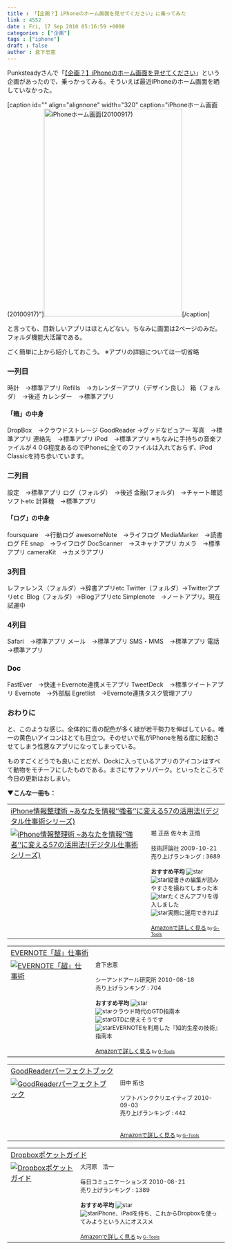 ```yaml
---
title : 「【企画？】iPhoneのホーム画面を見せてください」に乗ってみた
link : 4552
date : Fri, 17 Sep 2010 05:16:59 +0000
categories : ["企画"]
tags : ["iphone"]
draft : false
author : 倉下忠憲
---
```


Punksteadyさんで「<a href="http://punksteady.blogspot.com/2010/09/iphone.html">【企画？】iPhoneのホーム画面を見せてください</a>」という企画があったので、乗っかってみる。そういえば最近iPhoneのホーム画面を晒していなかった。

[caption id="" align="alignnone" width="320" caption="iPhoneホーム画面(20100917)"]<img alt="iPhoneホーム画面(20100917)" src="http://posterous.com/getfile/files.posterous.com/rstylephote/O26MxzO8vnxMFXPJZS0yDGBr3rC9IVhVwnFw3aJxOSi7FyXxGfBhCxJxKHqx/untitled.png" title="iPhoneホーム画面(20100917)" width="320" height="480" />[/caption]

と言っても、目新しいアプリはほとんどない。ちなみに画面は2ページのみだ。フォルダ機能大活躍である。

ごく簡単に上から紹介しておこう。
※アプリの詳細については一切省略

<h3>一列目</h3>
時計　→標準アプリ
Refills　→カレンダーアプリ（デザイン良し）
箱（フォルダ）　→後述
カレンダー　→標準アプリ

<h4>「箱」の中身</h4>
DropBox　→クラウドストレージ
GoodReader →グッドなビュアー
写真　→標準アプリ
連絡先　→標準アプリ
iPod　→標準アプリ
※ちなみに手持ちの音楽ファイルが４０G程度あるのでiPhoneに全てのファイルは入れておらず、iPod Classicを持ち歩いています。

<h3>二列目</h3>
設定　→標準アプリ
ログ（フォルダ）　→後述
金融(フォルダ)　→チャート確認ソフトetc
計算機　→標準アプリ

<h4>「ログ」の中身</h4>
foursquare　→行動ログ
awesomeNote　→ライフログ
MediaMarker　→読書ログ
FE snap　→ライフログ
DocScanner　→スキャナアプリ
カメラ　→標準アプリ
cameraKit　→カメラアプリ

<h3>3列目</h3>
レファレンス（フォルダ）→辞書アプリetc
Twitter（フォルダ）→Twitterアプリetｃ
Blog（フォルダ）→Blogアプリetc
Simplenote　→ノートアプリ。現在試運中

<h3>4列目</h3>
Safari　→標準アプリ
メール　→標準アプリ
SMS・MMS　→標準アプリ
電話　→標準アプリ

<h3>Doc</h3>
FastEver　→快速＋Evernote連携メモアプリ
TweetDeck　→標準ツイートアプリ
Evernote　→外部脳
Egretlist　→Evernote連携タスク管理アプリ

<h3>おわりに</h3>
と、このような感じ。全体的に青の配色が多く緑が若干勢力を伸ばしている。唯一の黄色いアイコンはとても目立つ。そのせいで私がiPhoneを触る度に起動させてしまう性悪なアプリになってしまっている。

ものすごくどうでも良いことだが、Dockに入っているアプリのアイコンはすべて動物をモチーフにしたものである。まさにサファリパーク。といったところで今日の更新はおしまい。

<strong>▼こんな一冊も：
</strong>

<table  border="0" cellpadding="5"><tr><td colspan="2"><a href="http://www.amazon.co.jp/iPhone%E6%83%85%E5%A0%B1%E6%95%B4%E7%90%86%E8%A1%93-%7E%E3%81%82%E3%81%AA%E3%81%9F%E3%82%92%E6%83%85%E5%A0%B1%E2%80%99%E2%80%99%E5%BC%B7%E8%80%85%E2%80%99%E2%80%99%E3%81%AB%E5%A4%89%E3%81%88%E3%82%8B57%E3%81%AE%E6%B4%BB%E7%94%A8%E6%B3%95-%E3%83%87%E3%82%B8%E3%82%BF%E3%83%AB%E4%BB%95%E4%BA%8B%E8%A1%93%E3%82%B7%E3%83%AA%E3%83%BC%E3%82%BA-%E5%A0%80-%E6%AD%A3%E5%B2%B3/dp/4774140279%3FSubscriptionId%3D15SMZCTB9V8NGR2TW082%26tag%3Drashita1000-22%26linkCode%3Dxm2%26camp%3D2025%26creative%3D165953%26creativeASIN%3D4774140279" target="_top">iPhone情報整理術 ~あなたを情報’’強者’’に変える57の活用法!(デジタル仕事術シリーズ)</a><img src="http://www.assoc-amazon.jp/e/ir?t=rashita1000-22&l=ur2&o=9" width="1" height="1" style="border: none;" alt="" /></td></tr><tr><td valign="top"><a href="http://www.amazon.co.jp/iPhone%E6%83%85%E5%A0%B1%E6%95%B4%E7%90%86%E8%A1%93-%7E%E3%81%82%E3%81%AA%E3%81%9F%E3%82%92%E6%83%85%E5%A0%B1%E2%80%99%E2%80%99%E5%BC%B7%E8%80%85%E2%80%99%E2%80%99%E3%81%AB%E5%A4%89%E3%81%88%E3%82%8B57%E3%81%AE%E6%B4%BB%E7%94%A8%E6%B3%95-%E3%83%87%E3%82%B8%E3%82%BF%E3%83%AB%E4%BB%95%E4%BA%8B%E8%A1%93%E3%82%B7%E3%83%AA%E3%83%BC%E3%82%BA-%E5%A0%80-%E6%AD%A3%E5%B2%B3/dp/4774140279%3FSubscriptionId%3D15SMZCTB9V8NGR2TW082%26tag%3Drashita1000-22%26linkCode%3Dxm2%26camp%3D2025%26creative%3D165953%26creativeASIN%3D4774140279" target="_top"><img src="http://ecx.images-amazon.com/images/I/513Bau8Dq1L._SL160_.jpg" border="0" alt="iPhone情報整理術 ~あなたを情報’’強者’’に変える57の活用法!(デジタル仕事術シリーズ)" /></a></td><td valign="top"><font size="-1">堀 正岳 佐々木 正悟 <br /><br />技術評論社  2009-10-21<br />売り上げランキング : 3689<br /><br /><strong>おすすめ平均  </strong><img src="http://g-images.amazon.com/images/G/01/detail/stars-4-0.gif" alt="star" /><br /><img src="http://g-images.amazon.com/images/G/01/detail/stars-3-0.gif" alt="star" />縦書きの編集が読みやすさを損ねてしまった本<br /><img src="http://g-images.amazon.com/images/G/01/detail/stars-5-0.gif" alt="star" />たくさんアプリを導入しました<br /><img src="http://g-images.amazon.com/images/G/01/detail/stars-3-0.gif" alt="star" />実際に運用できれば<br /><br /><a href="http://www.amazon.co.jp/iPhone%E6%83%85%E5%A0%B1%E6%95%B4%E7%90%86%E8%A1%93-%7E%E3%81%82%E3%81%AA%E3%81%9F%E3%82%92%E6%83%85%E5%A0%B1%E2%80%99%E2%80%99%E5%BC%B7%E8%80%85%E2%80%99%E2%80%99%E3%81%AB%E5%A4%89%E3%81%88%E3%82%8B57%E3%81%AE%E6%B4%BB%E7%94%A8%E6%B3%95-%E3%83%87%E3%82%B8%E3%82%BF%E3%83%AB%E4%BB%95%E4%BA%8B%E8%A1%93%E3%82%B7%E3%83%AA%E3%83%BC%E3%82%BA-%E5%A0%80-%E6%AD%A3%E5%B2%B3/dp/4774140279%3FSubscriptionId%3D15SMZCTB9V8NGR2TW082%26tag%3Drashita1000-22%26linkCode%3Dxm2%26camp%3D2025%26creative%3D165953%26creativeASIN%3D4774140279" target="_top">Amazonで詳しく見る</a></font><font size="-2"> by <a href="http://www.goodpic.com/mt/aws/index.html" >G-Tools</a></font></td></tr></table>

<table  border="0" cellpadding="5"><tr><td colspan="2"><a href="http://www.amazon.co.jp/EVERNOTE%E3%80%8C%E8%B6%85%E3%80%8D%E4%BB%95%E4%BA%8B%E8%A1%93-%E5%80%89%E4%B8%8B%E5%BF%A0%E6%86%B2/dp/4863540728%3FSubscriptionId%3D15SMZCTB9V8NGR2TW082%26tag%3Drashita1000-22%26linkCode%3Dxm2%26camp%3D2025%26creative%3D165953%26creativeASIN%3D4863540728" target="_top">EVERNOTE「超」仕事術</a><img src="http://www.assoc-amazon.jp/e/ir?t=rashita1000-22&l=ur2&o=9" width="1" height="1" style="border: none;" alt="" /></td></tr><tr><td valign="top"><a href="http://www.amazon.co.jp/EVERNOTE%E3%80%8C%E8%B6%85%E3%80%8D%E4%BB%95%E4%BA%8B%E8%A1%93-%E5%80%89%E4%B8%8B%E5%BF%A0%E6%86%B2/dp/4863540728%3FSubscriptionId%3D15SMZCTB9V8NGR2TW082%26tag%3Drashita1000-22%26linkCode%3Dxm2%26camp%3D2025%26creative%3D165953%26creativeASIN%3D4863540728" target="_top"><img src="http://ecx.images-amazon.com/images/I/51zkZf06QlL._SL160_.jpg" border="0" alt="EVERNOTE「超」仕事術" /></a></td><td valign="top"><font size="-1">倉下忠憲 <br /><br />シーアンドアール研究所  2010-08-18<br />売り上げランキング : 704<br /><br /><strong>おすすめ平均  </strong><img src="http://g-images.amazon.com/images/G/01/detail/stars-4-0.gif" alt="star" /><br /><img src="http://g-images.amazon.com/images/G/01/detail/stars-3-0.gif" alt="star" />クラウド時代のGTD指南本<br /><img src="http://g-images.amazon.com/images/G/01/detail/stars-4-0.gif" alt="star" />GTDに使えそうです<br /><img src="http://g-images.amazon.com/images/G/01/detail/stars-5-0.gif" alt="star" />EVERNOTEを利用した『知的生産の技術』指南本<br /><br /><a href="http://www.amazon.co.jp/EVERNOTE%E3%80%8C%E8%B6%85%E3%80%8D%E4%BB%95%E4%BA%8B%E8%A1%93-%E5%80%89%E4%B8%8B%E5%BF%A0%E6%86%B2/dp/4863540728%3FSubscriptionId%3D15SMZCTB9V8NGR2TW082%26tag%3Drashita1000-22%26linkCode%3Dxm2%26camp%3D2025%26creative%3D165953%26creativeASIN%3D4863540728" target="_top">Amazonで詳しく見る</a></font><font size="-2"> by <a href="http://www.goodpic.com/mt/aws/index.html" >G-Tools</a></font></td></tr></table>

<table  border="0" cellpadding="5"><tr><td colspan="2"><a href="http://www.amazon.co.jp/GoodReader%E3%83%91%E3%83%BC%E3%83%95%E3%82%A7%E3%82%AF%E3%83%88%E3%83%96%E3%83%83%E3%82%AF-%E7%94%B0%E4%B8%AD-%E6%8B%93%E4%B9%9F/dp/4797361379%3FSubscriptionId%3D15SMZCTB9V8NGR2TW082%26tag%3Drashita1000-22%26linkCode%3Dxm2%26camp%3D2025%26creative%3D165953%26creativeASIN%3D4797361379" target="_top">GoodReaderパーフェクトブック</a><img src="http://www.assoc-amazon.jp/e/ir?t=rashita1000-22&l=ur2&o=9" width="1" height="1" style="border: none;" alt="" /></td></tr><tr><td valign="top"><a href="http://www.amazon.co.jp/GoodReader%E3%83%91%E3%83%BC%E3%83%95%E3%82%A7%E3%82%AF%E3%83%88%E3%83%96%E3%83%83%E3%82%AF-%E7%94%B0%E4%B8%AD-%E6%8B%93%E4%B9%9F/dp/4797361379%3FSubscriptionId%3D15SMZCTB9V8NGR2TW082%26tag%3Drashita1000-22%26linkCode%3Dxm2%26camp%3D2025%26creative%3D165953%26creativeASIN%3D4797361379" target="_top"><img src="http://ecx.images-amazon.com/images/I/51IaChETA5L._SL160_.jpg" border="0" alt="GoodReaderパーフェクトブック" /></a></td><td valign="top"><font size="-1">田中 拓也 <br /><br />ソフトバンククリエイティブ  2010-09-03<br />売り上げランキング : 442<br /><br /><br /><a href="http://www.amazon.co.jp/GoodReader%E3%83%91%E3%83%BC%E3%83%95%E3%82%A7%E3%82%AF%E3%83%88%E3%83%96%E3%83%83%E3%82%AF-%E7%94%B0%E4%B8%AD-%E6%8B%93%E4%B9%9F/dp/4797361379%3FSubscriptionId%3D15SMZCTB9V8NGR2TW082%26tag%3Drashita1000-22%26linkCode%3Dxm2%26camp%3D2025%26creative%3D165953%26creativeASIN%3D4797361379" target="_top">Amazonで詳しく見る</a></font><font size="-2"> by <a href="http://www.goodpic.com/mt/aws/index.html" >G-Tools</a></font></td></tr></table>

<table  border="0" cellpadding="5"><tr><td colspan="2"><a href="http://www.amazon.co.jp/Dropbox%E3%83%9D%E3%82%B1%E3%83%83%E3%83%88%E3%82%AC%E3%82%A4%E3%83%89-%E5%A4%A7%E6%B2%B3%E5%8E%9F-%E6%B5%A9%E4%B8%80/dp/4839936447%3FSubscriptionId%3D15SMZCTB9V8NGR2TW082%26tag%3Drashita1000-22%26linkCode%3Dxm2%26camp%3D2025%26creative%3D165953%26creativeASIN%3D4839936447" target="_top">Dropboxポケットガイド</a><img src="http://www.assoc-amazon.jp/e/ir?t=rashita1000-22&l=ur2&o=9" width="1" height="1" style="border: none;" alt="" /></td></tr><tr><td valign="top"><a href="http://www.amazon.co.jp/Dropbox%E3%83%9D%E3%82%B1%E3%83%83%E3%83%88%E3%82%AC%E3%82%A4%E3%83%89-%E5%A4%A7%E6%B2%B3%E5%8E%9F-%E6%B5%A9%E4%B8%80/dp/4839936447%3FSubscriptionId%3D15SMZCTB9V8NGR2TW082%26tag%3Drashita1000-22%26linkCode%3Dxm2%26camp%3D2025%26creative%3D165953%26creativeASIN%3D4839936447" target="_top"><img src="http://ecx.images-amazon.com/images/I/410rTeZGmAL._SL160_.jpg" border="0" alt="Dropboxポケットガイド" /></a></td><td valign="top"><font size="-1">大河原　浩一 <br /><br />毎日コミュニケーションズ  2010-08-21<br />売り上げランキング : 1389<br /><br /><strong>おすすめ平均  </strong><img src="http://g-images.amazon.com/images/G/01/detail/stars-4-0.gif" alt="star" /><br /><img src="http://g-images.amazon.com/images/G/01/detail/stars-4-0.gif" alt="star" />iPhone、iPadを持ち、これからDropboxを使ってみようという人にオススメ<br /><br /><a href="http://www.amazon.co.jp/Dropbox%E3%83%9D%E3%82%B1%E3%83%83%E3%83%88%E3%82%AC%E3%82%A4%E3%83%89-%E5%A4%A7%E6%B2%B3%E5%8E%9F-%E6%B5%A9%E4%B8%80/dp/4839936447%3FSubscriptionId%3D15SMZCTB9V8NGR2TW082%26tag%3Drashita1000-22%26linkCode%3Dxm2%26camp%3D2025%26creative%3D165953%26creativeASIN%3D4839936447" target="_top">Amazonで詳しく見る</a></font><font size="-2"> by <a href="http://www.goodpic.com/mt/aws/index.html" >G-Tools</a></font></td></tr></table>
